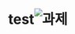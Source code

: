 # test![과제](https://user-images.githubusercontent.com/129636767/230055776-ce6d6ce3-6ece-4fb8-a3bf-699816c6b001.png)
